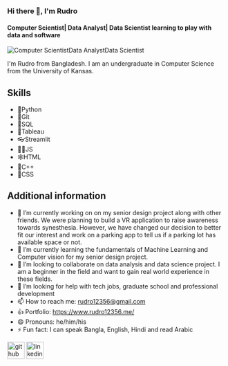 ### Hi there 👋, I'm Rudro
#### Computer Scientist| Data Analyst| Data Scientist learning to play with data and software
![Computer Scientist*Data Analyst*Data Scientist](https://img.freepik.com/premium-vector/hello-world-is-simple-word-programmer-s-first-programming_48644-298.jpg)

I'm Rudro from Bangladesh. I am an undergraduate in Computer Science from the University of Kansas. 

## Skills

* 🐍Python
* 💍Git
* 🥄SQL
* 👑Tableau
* 👓Streamlit
* 👨‍💻JS
* 🕸️HTML
* 🏃C++
* 🎉CSS

## Additional information 
- 🔭 I’m currently working on on my senior design project along with other friends. We were planning to build a VR application to raise awareness towards synesthesia. However, we have changed our decision to better fit our interest and work on a parking app to tell us if a parking lot has available space or not. 
- 🌱 I’m currently learning the fundamentals of Machine Learning and Computer vision for my senior design project. 
- 👯 I’m looking to collaborate on data analysis and data science project. I am a beginner in the field and want to gain real world experience in these fields.  
- 🤔 I’m looking for help with tech jobs, graduate school and professional development 
- 📫 How to reach me: rudro12356@gmail.com 
- 👍 Portfolio: https://www.rudro12356.me/
- 😄 Pronouns: he/him/his 
- ⚡ Fun fact: I can speak Bangla, English, Hindi and read Arabic

[<img src='https://cdn.jsdelivr.net/npm/simple-icons@3.0.1/icons/github.svg' alt='github' height='40'>](https://github.com/https://github.com/rudro12356)  [<img src='https://cdn.jsdelivr.net/npm/simple-icons@3.0.1/icons/linkedin.svg' alt='linkedin' height='40'>](https://www.linkedin.com/in/https://www.linkedin.com/in/rudro12356//)  

